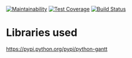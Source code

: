 [![Maintainability](https://api.codeclimate.com/v1/badges/f643f4cd8c1f919b8750/maintainability)](https://codeclimate.com/github/ZelieM/MT-planting_planner/maintainability)
[![Test Coverage](https://api.codeclimate.com/v1/badges/f643f4cd8c1f919b8750/test_coverage)](https://codeclimate.com/github/ZelieM/MT-planting_planner/test_coverage)
[![Build Status](https://travis-ci.org/ZelieM/MT-planting_planner.svg?branch=master)](https://travis-ci.org/ZelieM/MT-planting_planner)


# Libraries used
https://pypi.python.org/pypi/python-gantt